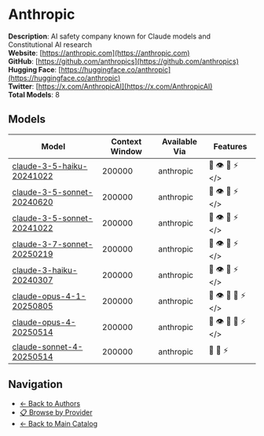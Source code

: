 # Anthropic

**Description**: AI safety company known for Claude models and Constitutional AI research  
**Website**: [https://anthropic.com](https://anthropic.com)  
**GitHub**: [https://github.com/anthropics](https://github.com/anthropics)  
**Hugging Face**: [https://huggingface.co/anthropic](https://huggingface.co/anthropic)  
**Twitter**: [https://x.com/AnthropicAI](https://x.com/AnthropicAI)  
**Total Models**: 8

## Models

| Model | Context Window | Available Via | Features |
|-------|----------------|---------------|----------|
| [claude-3-5-haiku-20241022](./models/claude-3-5-haiku-20241022.md) | 200000 | anthropic | <span title="Text Processing">📝</span> <span title="Vision/Image Input">👁️</span> <span title="Tool Calling">🔧</span> <span title="Response Streaming">⚡</span> <span title="Structured Output"></></span> |
| [claude-3-5-sonnet-20240620](./models/claude-3-5-sonnet-20240620.md) | 200000 | anthropic | <span title="Text Processing">📝</span> <span title="Vision/Image Input">👁️</span> <span title="Tool Calling">🔧</span> <span title="Response Streaming">⚡</span> <span title="Structured Output"></></span> |
| [claude-3-5-sonnet-20241022](./models/claude-3-5-sonnet-20241022.md) | 200000 | anthropic | <span title="Text Processing">📝</span> <span title="Vision/Image Input">👁️</span> <span title="Tool Calling">🔧</span> <span title="Response Streaming">⚡</span> <span title="Structured Output"></></span> |
| [claude-3-7-sonnet-20250219](./models/claude-3-7-sonnet-20250219.md) | 200000 | anthropic | <span title="Text Processing">📝</span> <span title="Vision/Image Input">👁️</span> <span title="Tool Calling">🔧</span> <span title="Response Streaming">⚡</span> <span title="Structured Output"></></span> |
| [claude-3-haiku-20240307](./models/claude-3-haiku-20240307.md) | 200000 | anthropic | <span title="Text Processing">📝</span> <span title="Vision/Image Input">👁️</span> <span title="Tool Calling">🔧</span> <span title="Response Streaming">⚡</span> <span title="Structured Output"></></span> |
| [claude-opus-4-1-20250805](./models/claude-opus-4-1-20250805.md) | 200000 | anthropic | <span title="Text Processing">📝</span> <span title="Vision/Image Input">👁️</span> <span title="Tool Calling">🔧</span> <span title="Advanced Reasoning">🧠</span> <span title="Response Streaming">⚡</span> <span title="Structured Output"></></span> |
| [claude-opus-4-20250514](./models/claude-opus-4-20250514.md) | 200000 | anthropic | <span title="Text Processing">📝</span> <span title="Vision/Image Input">👁️</span> <span title="Tool Calling">🔧</span> <span title="Advanced Reasoning">🧠</span> <span title="Response Streaming">⚡</span> <span title="Structured Output"></></span> |
| [claude-sonnet-4-20250514](./models/claude-sonnet-4-20250514.md) | 200000 | anthropic | <span title="Text Processing">📝</span> <span title="Tool Calling">🔧</span> <span title="Response Streaming">⚡</span> |

## Navigation

- [← Back to Authors](../README.md)
- [📋 Browse by Provider](../../providers/README.md)
- [← Back to Main Catalog](../../README.md)
